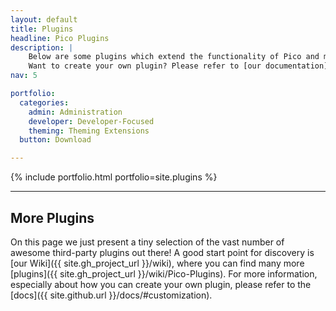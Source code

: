 ```yaml
---
layout: default
title: Plugins
headline: Pico Plugins
description: |
    Below are some plugins which extend the functionality of Pico and make it even more awesome.<br />
    Want to create your own plugin? Please refer to [our documentation](/docs/#plugins)!
nav: 5

portfolio:
  categories:
    admin: Administration
    developer: Developer-Focused
    theming: Theming Extensions
  button: Download

---
```


{% include portfolio.html portfolio=site.plugins %}

---

## More Plugins

On this page we just present a tiny selection of the vast number of awesome third-party plugins out there! A good start point for discovery is [our Wiki]({{ site.gh_project_url }}/wiki), where you can find many more [plugins]({{ site.gh_project_url }}/wiki/Pico-Plugins). For more information, especially about how you can create your own plugin, please refer to the [docs]({{ site.github.url }}/docs/#customization).
